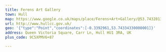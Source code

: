 ```yaml
---
title: Ferens Art Gallery
town: Hull
map: https://www.google.co.uk/maps/place/Ferens+Art+Gallery/@53.7432813,-0.3392753,15z/data=!4m2!3m1!1s0x0:0x7560d1834dbe2b79?sa=X&ved=0ahUKEwiswJe0v9nOAhXlDMAKHVaBAIoQ_BIIfjAO
url: http://www.hullcc.gov.uk/
geo: '{"type":"Point","coordinates":[-0.3392961,53.74334330000001]}'
address: Queen Victoria Square, Carr Ln, Hull HU1 3RA, UK
plus_code: 9C5XPMV6+87

---
```


